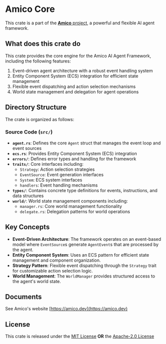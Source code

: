 # Amico Core

This crate is a part of the [**Amico** project](https://github.com/AIMOverse/amico), a powerful and flexible AI agent framework.

## What does this crate do

This crate provides the core engine for the Amico AI Agent Framework, including the following features:

1. Event-driven agent architecture with a robust event handling system
2. Entity Component System (ECS) integration for efficient state management
3. Flexible event dispatching and action selection mechanisms
4. World state management and delegation for agent operations

## Directory Structure

The crate is organized as follows:

### Source Code (`src/`)

- **`agent.rs`**: Defines the core `Agent` struct that manages the event loop and event sources
- **`ecs.rs`**: Provides Entity Component System (ECS) integration 
- **`errors/`**: Defines error types and handling for the framework
- **`traits/`**: Core interfaces including:
  - `Strategy`: Action selection strategies
  - `EventSource`: Event generation interfaces
  - `System`: ECS system interfaces
  - `handlers`: Event handling mechanisms
- **`types/`**: Contains concrete type definitions for events, instructions, and data structures
- **`world/`**: World state management components including:
  - `manager.rs`: Core world management functionality
  - `delegate.rs`: Delegation patterns for world operations

## Key Concepts

- **Event-Driven Architecture**: The framework operates on an event-based model where `EventSource`s generate `AgentEvent`s that are processed by the agent.
- **Entity Component System**: Uses an ECS pattern for efficient state management and component organization.
- **Strategy Pattern**: Flexible event dispatching through the `Strategy` trait for customizable action selection logic.
- **World Management**: The `WorldManager` provides structured access to the agent's world state.

## Documents

See Amico's website [https://amico.dev](https://amico.dev)

## License

This crate is released under the [MIT License](https://github.com/AIMOverse/amico/blob/main/LICENSE-MIT) **OR** the [Apache-2.0 License](https://github.com/AIMOverse/amico/blob/main/LICENSE-Apache-2.0)
